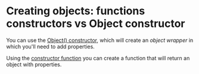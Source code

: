 # Creating objects: functions constructors vs Object constructor

You can use the [Object() constructor](https://developer.mozilla.org/en-US/docs/Web/JavaScript/Reference/Global_Objects/Object/Object), which will create an *object wrapper* in which you'll need to add properties.

Using the [constructor function](https://developer.mozilla.org/en-US/docs/Web/JavaScript/Guide/Working_with_Objects#using_a_constructor_function) you can create a function that will return an object with properties.